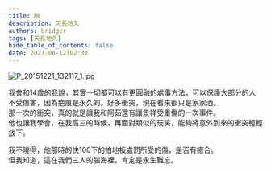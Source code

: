 ```yaml
---
title: 融
description: 天長地久
authors: bridger
tags: [天長地久]
hide_table_of_contents: false
date: 2023-08-12T02:33
---
```

![P_20151221_132117_1.jpg](https://e.brid.cf/i/2023/08/13/n5la54-2.webp)

<!-- truncate -->
我會和14歲的我說，其實一切都可以有更圓融的處事方法，可以保護大部分的人不受傷害，因為疤痕是永久的。好多衝突，現在看來都只是家家酒。  
那一次的衝突，真的就是讓我和阿茹還有讓景祥受重傷的一次事件。  
他也讓我學會，在我高三的時候，再面對類似的玩笑，能夠將意外到來的衝突輕輕放下。  

我不曉得，他那時的快100下的拍地板處罰所受的傷，是否有癒合。  
但我知道，這在我們三人的腦海裡，肯定是永生難忘。  